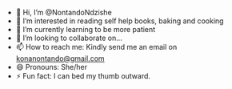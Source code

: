 - 👋 Hi, I’m @NontandoNdzishe
- 👀 I’m interested in reading self help books, baking and cooking 
- 🌱 I’m currently learning to be more patient 
- 💞️ I’m looking to collaborate on...
- 📫 How to reach me: Kindly send me an email on konanontando@gmail.com 
- 😄 Pronouns: She/her
- ⚡ Fun fact: I can bed my thumb outward.

<!---
NontandoNdzishe/NontandoNdzishe is a ✨ special mother and wife✨ repository because its `README.md` (this file) appears on your GitHub profile.
You can click the Preview link to take a look at your changes.
--->

